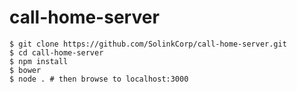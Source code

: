 # call-home-server

```
$ git clone https://github.com/SolinkCorp/call-home-server.git
$ cd call-home-server
$ npm install
$ bower
$ node . # then browse to localhost:3000
```

